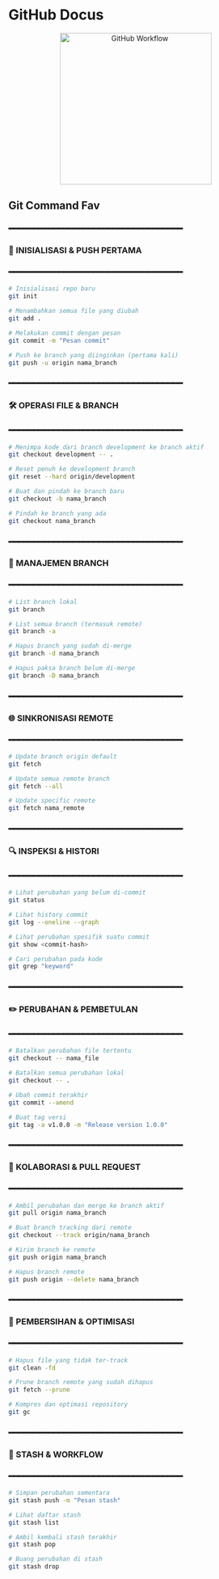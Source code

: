 # GitHub Docus

<div align="center">
  <img src="https://github.com/user-attachments/assets/570475bf-7ba4-4d06-bf03-48556f647a96" width="300" alt="GitHub Workflow">
</div>

## Git Command Fav 

### ━━━━━━━━━━━━━━━━━━━━━━━━━━━━━━━━━━━
### 🔄  INISIALISASI & PUSH PERTAMA  
### ━━━━━━━━━━━━━━━━━━━━━━━━━━━━━━━━━━━
```bash
# Inisialisasi repo baru
git init

# Menambahkan semua file yang diubah
git add . 

# Melakukan commit dengan pesan
git commit -m "Pesan commit"  

# Push ke branch yang diinginkan (pertama kali)
git push -u origin nama_branch 
```

### ━━━━━━━━━━━━━━━━━━━━━━━━━━━━━━━━━━━
### 🛠️  OPERASI FILE & BRANCH  
### ━━━━━━━━━━━━━━━━━━━━━━━━━━━━━━━━━━━
```bash
# Menimpa kode dari branch development ke branch aktif
git checkout development -- .   

# Reset penuh ke development branch
git reset --hard origin/development  

# Buat dan pindah ke branch baru
git checkout -b nama_branch     

# Pindah ke branch yang ada
git checkout nama_branch        

```

### ━━━━━━━━━━━━━━━━━━━━━━━━━━━━━━━━━━━
### 🌳  MANAJEMEN BRANCH  
### ━━━━━━━━━━━━━━━━━━━━━━━━━━━━━━━━━━━
```bash
# List branch lokal
git branch       

# List semua branch (termasuk remote)
git branch -a    

# Hapus branch yang sudah di-merge
git branch -d nama_branch   

# Hapus paksa branch belum di-merge
git branch -D nama_branch       
```

### ━━━━━━━━━━━━━━━━━━━━━━━━━━━━━━━━━━━
### 🌐  SINKRONISASI REMOTE  
### ━━━━━━━━━━━━━━━━━━━━━━━━━━━━━━━━━━━
```bash
# Update branch origin default
git fetch                 

# Update semua remote branch
git fetch --all           

# Update specific remote
git fetch nama_remote
```

### ━━━━━━━━━━━━━━━━━━━━━━━━━━━━━━━━━━━
### 🔍 INSPEKSI & HISTORI
### ━━━━━━━━━━━━━━━━━━━━━━━━━━━━━━━━━━━
```bash
# Lihat perubahan yang belum di-commit
git status

# Lihat history commit
git log --oneline --graph

# Lihat perubahan spesifik suatu commit
git show <commit-hash>

# Cari perubahan pada kode
git grep "keyword"
```

### ━━━━━━━━━━━━━━━━━━━━━━━━━━━━━━━━━━━
### ✏️ PERUBAHAN & PEMBETULAN
### ━━━━━━━━━━━━━━━━━━━━━━━━━━━━━━━━━━━
```bash
# Batalkan perubahan file tertentu
git checkout -- nama_file

# Batalkan semua perubahan lokal
git checkout -- .

# Ubah commit terakhir
git commit --amend

# Buat tag versi
git tag -a v1.0.0 -m "Release version 1.0.0"
```

### ━━━━━━━━━━━━━━━━━━━━━━━━━━━━━━━━━━━
### 🤝 KOLABORASI & PULL REQUEST
### ━━━━━━━━━━━━━━━━━━━━━━━━━━━━━━━━━━━
```bash
# Ambil perubahan dan merge ke branch aktif
git pull origin nama_branch

# Buat branch tracking dari remote
git checkout --track origin/nama_branch

# Kirim branch ke remote
git push origin nama_branch

# Hapus branch remote
git push origin --delete nama_branch
```

### ━━━━━━━━━━━━━━━━━━━━━━━━━━━━━━━━━━━
### 🧹 PEMBERSIHAN & OPTIMISASI
### ━━━━━━━━━━━━━━━━━━━━━━━━━━━━━━━━━━━
```bash
# Hapus file yang tidak ter-track
git clean -fd

# Prune branch remote yang sudah dihapus
git fetch --prune

# Kompres dan optimasi repository
git gc
```

### ━━━━━━━━━━━━━━━━━━━━━━━━━━━━━━━━━━━
### 🧩 STASH & WORKFLOW
### ━━━━━━━━━━━━━━━━━━━━━━━━━━━━━━━━━━━
```bash
# Simpan perubahan sementara
git stash push -m "Pesan stash"

# Lihat daftar stash
git stash list

# Ambil kembali stash terakhir
git stash pop

# Buang perubahan di stash
git stash drop
```
